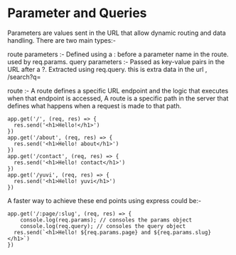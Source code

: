 
# Parameter and Queries

Parameters are values sent in the URL that allow dynamic routing and data handling.
There are two main types:-


route parameters :- Defined using a : before a parameter name in the route.
                    used by req.params. 
query parameters :- Passed as key-value pairs in the URL after a ?.
                    Extracted using req.query.
                    this is extra data in the url , /search?q=  


route :- A route defines a specific URL endpoint and the logic that executes when that endpoint is accessed, A route is a specific path in the server that defines what happens when a request is made to that path.


```
app.get('/', (req, res) => {
  res.send('<h1>Hello!</h1>')
})
app.get('/about', (req, res) => {
  res.send('<h1>Hello! about</h1>')
})
app.get('/contact', (req, res) => {
  res.send('<h1>Hello! contact</h1>')
})
app.get('/yuvi', (req, res) => {
  res.send('<h1>Hello! yuvi</h1>')
})
```

A faster way to achieve these end points using express could be:-

```
app.get('/:page/:slug', (req, res) => {
    console.log(req.params); // consoles the params object
    console.log(req.query); // consoles the query object
  res.send(`<h1>Hello! ${req.params.page} and ${req.params.slug}</h1>`)
})
```
